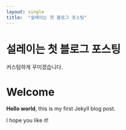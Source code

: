 ```yaml
---
layout: single
title:  "설레이는 첫 블로그 포스팅"
---
```

# 설레이는 첫 블로그 포스팅

커스텀하게 꾸미겠습니다.

# Welcome

**Hello world**, this is my first Jekyll blog post.

I hope you like it!
